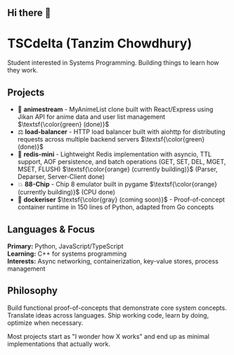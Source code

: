 ## Hi there 👋

# TSCdelta (Tanzim Chowdhury)

Student interested in Systems Programming. Building things to learn how they work.

## Projects

- 🎌 **animestream** - MyAnimeList clone built with React/Express using Jikan API for anime data and user list management $\textsf{\color{green} (done)}$
- ⚖️ **load-balancer** - HTTP load balancer built with aiohttp for distributing requests across multiple backend servers $\textsf{\color{green} (done)}$
- 🔴 **redis-mini** - Lightweight Redis implementation with asyncio, TTL support, AOF persistence, and batch operations (GET, SET, DEL, MGET, MSET, FLUSH) $\textsf{\color{orange} (currently building)}$ (Parser, Deparser, Server-Client done)
- 💥 **88-Chip** - Chip 8 emulator built in pygame $\textsf{\color{orange} (currently building)}$ (CPU done)
- 🐳 **dockeriser** $\textsf{\color{gray} (coming soon)}$ - Proof-of-concept container runtime in 150 lines of Python, adapted from Go concepts


## Languages & Focus

**Primary:** Python, JavaScript/TypeScript  
**Learning:** C++ for systems programming  
**Interests:** Async networking, containerization, key-value stores, process management

## Philosophy

Build functional proof-of-concepts that demonstrate core system concepts. Translate ideas across languages. Ship working code, learn by doing, optimize when necessary.

Most projects start as "I wonder how X works" and end up as minimal implementations that actually work.
